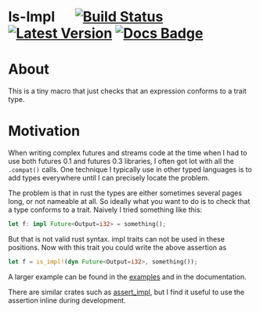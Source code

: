 
# Is-Impl &emsp; [![Build Status]][travis] [![Latest Version]][crates.io] [![Docs Badge]][docs.rs]

[Build Status]: https://api.travis-ci.org/rklaehn/is-impl.svg?branch=master
[travis]: https://travis-ci.org/rklaehn/is-impl
[Latest Version]: https://img.shields.io/crates/v/is-impl.svg
[crates.io]: https://crates.io/crates/is-impl
[Docs Badge]: https://img.shields.io/badge/docs-docs.rs-green
[docs.rs]: https://docs.rs/is-impl

# About

This is a tiny macro that just checks that an expression conforms to a trait type.

# Motivation

When writing complex futures and streams code at the time when I had to use both futures 0.1 and futures 0.3 libraries,
I often got lot with all the `.compat()` calls. One technique I typically use in other typed languages is to add types
everywhere until I can precisely locate the problem.

The problem is that in rust the types are either sometimes several pages long, or not nameable at all. So ideally what you
want to do is to check that a type conforms to a trait. Naively I tried something like this:

```rust
let f: impl Future<Output=i32> = something();
```

But that is not valid rust syntax. impl traits can not be used in these positions. Now with this trait you could write the
above assertion as

```rust
let f = is_impl!(dyn Future<Output=i32>, something());
```

A larger example can be found in the [examples](examples/future_compat.rs) and in the documentation.

There are similar crates such as [assert_impl](https://docs.rs/assert-impl/0.1.3/assert_impl/), but I find it useful to use
the assertion inline during development.
